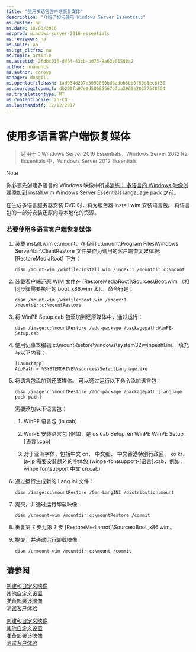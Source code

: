 ```yaml
---
title: "使用多语言客户端恢复媒体"
description: "介绍了如何使用 Windows Server Essentials"
ms.custom: na
ms.date: 10/03/2016
ms.prod: windows-server-2016-essentials
ms.reviewer: na
ms.suite: na
ms.tgt_pltfrm: na
ms.topic: article
ms.assetid: 2fdbc016-d464-43cb-bd75-8a63e61588a2
author: nnamuhcs
ms.author: coreyp
manager: dongill
ms.openlocfilehash: 1ad934d297c3092050bd6adbb6bb0f50d1ec6f36
ms.sourcegitcommit: db290fa07e9d50686667bfba3969e20377548504
ms.translationtype: MT
ms.contentlocale: zh-CN
ms.lasthandoff: 12/12/2017
---
```

# <a name="build-multi-language-client-restore-media"></a>使用多语言客户端恢复媒体

>适用于：Windows Server 2016 Essentials，Windows Server 2012 R2 Essentials 中，Windows Server 2012 Essentials

> [!NOTE]
>  你必须先创建多语言的 Windows 映像中所述[演练： 多语言的 Windows 映像创建](https://technet.microsoft.com/library/jj126995)添加到 install.wim Windows Server Essentials langauage pack 之前。  
  
 在生成多语言服务器安装 DVD 时，将为服务器 install.wim 安装语言包。 将语言包的一部分安装还原向导本地化的资源。  
  
### <a name="to-build-a-multi-language-client-restore-media"></a>若要使用多语言客户端恢复媒体  
  
1.  装载 install.wim c:\mount，在我们 c:\mount\Program Files\Windows Server\bin\ClientRestore 文件夹作为调用的客户端恢复媒体根: [RestoreMediaRoot] 下方：  
  
    ```  
    dism /mount-wim /wimfile:install.wim /index:1 /mountdir:c:\mount  
    ```  
  
2.  装载客户端还原 WIM 文件在 [RestoreMediaRoot]\Sources\Boot.wim （相同步骤需要执行的 boot_x86.wim 太）。 命令行是：  
  
    ```  
    dism /mount-wim /wimfile:boot.wim /index:1 /mountdir:c:\mountRestore  
    ```  
  
3.  将 WinPE Setup.cab 包添加到还原媒体中，通过运行：  
  
    ```  
    dism /image:c:\mountRestore /add-package /packagepath:WinPE-Setup.cab  
    ```  
  
4.  使用记事本编辑 c:\mountRestore\windows\system32\winpeshl.ini、 填充与以下内容：  
  
    ```  
    [LaunchApp]  
    AppPath = %SYSTEMDRIVE%\sources\SelectLanguage.exe  
    ```  
  
5.  将语言包添加到还原媒体。 可以通过运行以下命令添加语言包：  
  
    ```  
    dism /image:c:\mountRestore /add-package /packagepath:[language pack path]  
    ```  
  
     需要添加以下语言包：  
  
    1.  WinPE 语言包 (lp.cab)  
  
    2.  WinPE 安装语言包 (例如，是 us.cab Setup_en WinPE WinPE Setup_ [语言].cab)  
  
    3.  对于亚洲字体，包括中文 cn、 中文细、 中文香港特别行政区、 ko kr、 ja-jp 需要安装额外的字体包 (winpe-fontsupport-[语言].cab，例如，winpe fontsupport 中文 cn.cab)  
  
6.  通过运行生成新的 Lang.ini 文件：  
  
    ```  
    dism /image:c:\mountRestore /Gen-LangINI /distribution:mount  
    ```  
  
7.  提交，并通过运行卸载映像:  
  
    ```  
    dism /unmount-wim /mountdir:c:\mountRestore /commit  
    ```  
  
8.  重复第 7 步为第 2 步 [RestoreMediaroot]\Sources\Boot_x86.wim。  
  
9. 提交，并通过运行卸载映像:  
  
    ```  
    dism /unmount-wim /mountdir:c:\mount /commit  
    ```  
  
## <a name="see-also"></a>请参阅  

 [创建和自定义映像](Creating-and-Customizing-the-Image.md)   
 [其他自定义设置](Additional-Customizations.md)   
 [准备部署该映像](Preparing-the-Image-for-Deployment.md)   
 [测试客户体验](Testing-the-Customer-Experience.md)

 [创建和自定义映像](../install/Creating-and-Customizing-the-Image.md)   
 [其他自定义设置](../install/Additional-Customizations.md)   
 [准备部署该映像](../install/Preparing-the-Image-for-Deployment.md)   
 [测试客户体验](../install/Testing-the-Customer-Experience.md)

